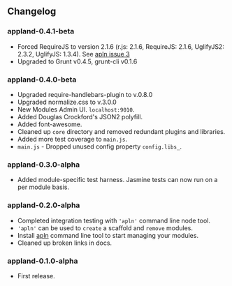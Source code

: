 ## Changelog ##

### appland-0.4.1-beta ###
* Forced RequireJS to version 2.1.6  (r.js: 2.1.6, RequireJS: 2.1.6, UglifyJS2: 2.3.2, UglifyJS: 1.3.4). See [apln issue 3](https://github.com/jabdul/apln/issues/3)
* Upgraded to Grunt v0.4.5, grunt-cli v0.1.6

### appland-0.4.0-beta ###
* Upgraded require-handlebars-plugin to v.0.8.0
* Upgraded normalize.css to v.3.0.0
* New Modules Admin UI. `localhost:9010`.
* Added Douglas Crockford's JSON2 polyfill.
* Added font-awesome.
* Cleaned up `core` directory and removed redundant plugins and libraries.
* Added more test coverage to `main.js`.
* `main.js` - Dropped unused config property `config.libs_`.

### appland-0.3.0-alpha ###
* Added module-specific test harness. Jasmine tests can now run on a per module basis.

### appland-0.2.0-alpha ###
* Completed integration testing with `'apln'` command line node tool.
* `'apln'` can be used to `create` a scaffold and `remove` modules.
* Install [apln](https://github.com/jabdul/apln "apln") command line tool to start managing your modules.
* Cleaned up broken links in docs.

### appland-0.1.0-alpha ###
* First release.
